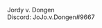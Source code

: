 Jordy v. Dongen  
Discord: JoJo.v.Dongen#9667

<!---
jojo-v-dongen/jojo-v-dongen is a ✨ special ✨ repository because its `README.md` (this file) appears on your GitHub profile.
You can click the Preview link to take a look at your changes.
--->
